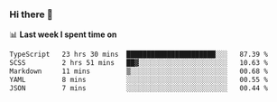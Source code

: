 ### Hi there 👋

<!--
**DBvc/DBvc** is a ✨ _special_ ✨ repository because its `README.md` (this file) appears on your GitHub profile.

Here are some ideas to get you started:

- 🔭 I’m currently working on ...
- 🌱 I’m currently learning ...
- 👯 I’m looking to collaborate on ...
- 🤔 I’m looking for help with ...
- 💬 Ask me about ...
- 📫 How to reach me: ...
- 😄 Pronouns: ...
- ⚡ Fun fact: ...
-->

📊 **Last week I spent time on**
<!--START_SECTION:waka-->

```txt
TypeScript   23 hrs 30 mins  ██████████████████████░░░   87.39 %
SCSS         2 hrs 51 mins   ██▓░░░░░░░░░░░░░░░░░░░░░░   10.63 %
Markdown     11 mins         ▒░░░░░░░░░░░░░░░░░░░░░░░░   00.68 %
YAML         8 mins          ░░░░░░░░░░░░░░░░░░░░░░░░░   00.55 %
JSON         7 mins          ░░░░░░░░░░░░░░░░░░░░░░░░░   00.44 %
```

<!--END_SECTION:waka-->
